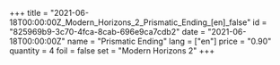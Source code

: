 +++
title = "2021-06-18T00:00:00Z_Modern_Horizons_2_Prismatic_Ending_[en]_false"
id = "825969b9-3c70-4fca-8cab-696e9ca7cdb2"
date = "2021-06-18T00:00:00Z"
name = "Prismatic Ending"
lang = ["en"]
price = "0.90"
quantity = 4
foil = false
set = "Modern Horizons 2"
+++
